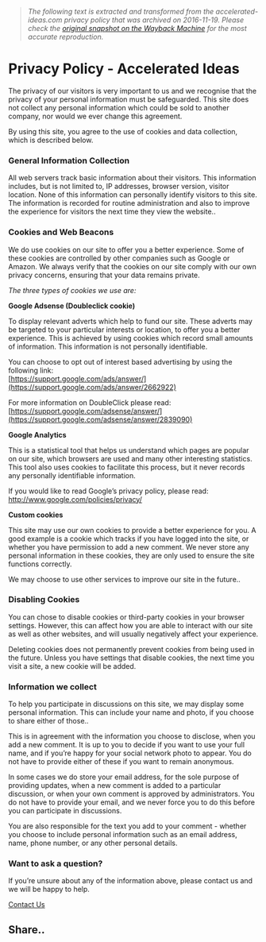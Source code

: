 > *The following text is extracted and transformed from the accelerated-ideas.com privacy policy that was archived on 2016-11-19. Please check the [original snapshot on the Wayback Machine](https://web.archive.org/web/20161119075200id_/http%3A//www.accelerated-ideas.com/PrivacyPolicy.aspx) for the most accurate reproduction.*

# Privacy Policy - Accelerated Ideas

The privacy of our visitors is very important to us and we recognise that the privacy of your personal information must be safeguarded. This site does not collect any personal information which could be sold to another company, nor would we ever change this agreement. 

By using this site, you agree to the use of cookies and data collection, which is described below. 

### General Information Collection

All web servers track basic information about their visitors. This information includes, but is not limited to, IP addresses, browser version, visitor location. None of this information can personally identify visitors to this site. The information is recorded for routine administration and also to improve the experience for visitors the next time they view the website.. 

### Cookies and Web Beacons

We do use cookies on our site to offer you a better experience. Some of these cookies are controlled by other companies such as Google or Amazon. We always verify that the cookies on our site comply with our own privacy concerns, ensuring that your data remains private. 

_The three types of cookies we use are:_

**Google Adsense (Doubleclick cookie)**

To display relevant adverts which help to fund our site. These adverts may be targeted to your particular interests or location, to offer you a better experience. This is achieved by using cookies which record small amounts of information. This information is not personally identifiable. 

You can choose to opt out of interest based advertising by using the following link:  
[https://support.google.com/ads/answer/](https://support.google.com/ads/answer/2662922)

For more information on DoubleClick please read:  
[https://support.google.com/adsense/answer/](https://support.google.com/adsense/answer/2839090)

**Google Analytics**

This is a statistical tool that helps us understand which pages are popular on our site, which browsers are used and many other interesting statistics. This tool also uses cookies to facilitate this process, but it never records any personally identifiable information. 

If you would like to read Google’s privacy policy, please read:  
<http://www.google.com/policies/privacy/>

**Custom cookies**

This site may use our own cookies to provide a better experience for you. A good example is a cookie which tracks if you have logged into the site, or whether you have permission to add a new comment. We never store any personal information in these cookies, they are only used to ensure the site functions correctly. 

We may choose to use other services to improve our site in the future.. 

### Disabling Cookies

You can chose to disable cookies or third-party cookies in your browser settings. However, this can affect how you are able to interact with our site as well as other websites, and will usually negatively affect your experience. 

Deleting cookies does not permanently prevent cookies from being used in the future. Unless you have settings that disable cookies, the next time you visit a site, a new cookie will be added. 

### Information we collect

To help you participate in discussions on this site, we may display some personal information. This can include your name and photo, if you choose to share either of those.. 

This is in agreement with the information you choose to disclose, when you add a new comment. It is up to you to decide if you want to use your full name, and if you’re happy for your social network photo to appear. You do not have to provide either of these if you want to remain anonymous. 

In some cases we do store your email address, for the sole purpose of providing updates, when a new comment is added to a particular discussion, or when your own comment is approved by administrators. You do not have to provide your email, and we never force you to do this before you can participate in discussions. 

You are also responsible for the text you add to your comment - whether you choose to include personal information such as an email address, name, phone number, or any other personal details. 

### Want to ask a question?

If you’re unsure about any of the information above, please contact us and we will be happy to help. 

[Contact Us](https://web.archive.org/web/20161119075200id_/http%3A//www.accelerated-ideas.com/aiContactUs.aspx)

## Share..

  
  

